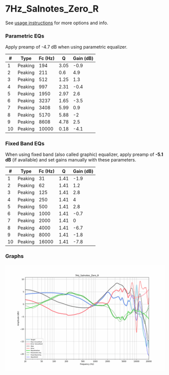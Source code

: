 # 7Hz_Salnotes_Zero_R
See [usage instructions](https://github.com/jaakkopasanen/AutoEq#usage) for more options and info.

### Parametric EQs
Apply preamp of -4.7 dB when using parametric equalizer.

|   # | Type    |   Fc (Hz) |    Q |   Gain (dB) |
|-----|---------|-----------|------|-------------|
|   1 | Peaking |       194 | 3.05 |        -0.9 |
|   2 | Peaking |       211 | 0.6  |         4.9 |
|   3 | Peaking |       512 | 1.25 |         1.3 |
|   4 | Peaking |       997 | 2.31 |        -0.4 |
|   5 | Peaking |      1950 | 2.97 |         2.6 |
|   6 | Peaking |      3237 | 1.65 |        -3.5 |
|   7 | Peaking |      3408 | 5.99 |         0.9 |
|   8 | Peaking |      5170 | 5.88 |        -2   |
|   9 | Peaking |      8608 | 4.78 |         2.5 |
|  10 | Peaking |     10000 | 0.18 |        -4.1 |

### Fixed Band EQs
When using fixed band (also called graphic) equalizer, apply preamp of **-5.1 dB** (if available) and set gains manually with these parameters.

|   # | Type    |   Fc (Hz) |    Q |   Gain (dB) |
|-----|---------|-----------|------|-------------|
|   1 | Peaking |        31 | 1.41 |        -1.9 |
|   2 | Peaking |        62 | 1.41 |         1.2 |
|   3 | Peaking |       125 | 1.41 |         2.8 |
|   4 | Peaking |       250 | 1.41 |         4   |
|   5 | Peaking |       500 | 1.41 |         2.8 |
|   6 | Peaking |      1000 | 1.41 |        -0.7 |
|   7 | Peaking |      2000 | 1.41 |         0   |
|   8 | Peaking |      4000 | 1.41 |        -6.7 |
|   9 | Peaking |      8000 | 1.41 |        -1.8 |
|  10 | Peaking |     16000 | 1.41 |        -7.8 |

### Graphs
![](./7Hz_Salnotes_Zero_R.png)
